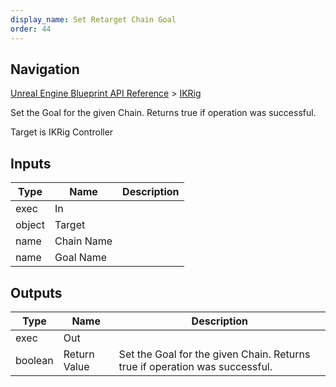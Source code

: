 ```yaml
---
display_name: Set Retarget Chain Goal
order: 44
---
```

## Navigation

[Unreal Engine Blueprint API Reference](https://dev.epicgames.com/documentation/en-us/unreal-engine/BlueprintAPI) > [IKRig](https://dev.epicgames.com/documentation/en-us/unreal-engine/BlueprintAPI/IKRig)

Set the Goal for the given Chain. Returns true if operation was successful.

Target is IKRig Controller

## Inputs

| Type | Name | Description |
| --- | --- | --- |
| exec | In |  |
| object | Target |  |
| name | Chain Name |  |
| name | Goal Name |  |

## Outputs

| Type | Name | Description |
| --- | --- | --- |
| exec | Out |  |
| boolean | Return Value | Set the Goal for the given Chain. Returns true if operation was successful. |
